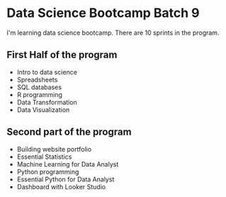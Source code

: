 # Data Science Bootcamp Batch 9
I'm learning data science bootcamp. There are 10 sprints in the program. 

## First Half of the program

- Intro to data science
- Spreadsheets
- SQL databases
- R programming
- Data Transformation
- Data Visualization

## Second part of the program

- Building website portfolio
- Essential Statistics
- Machine Learning for Data Analyst
- Python programming
- Essential Python for Data Analyst
- Dashboard with Looker Studio
